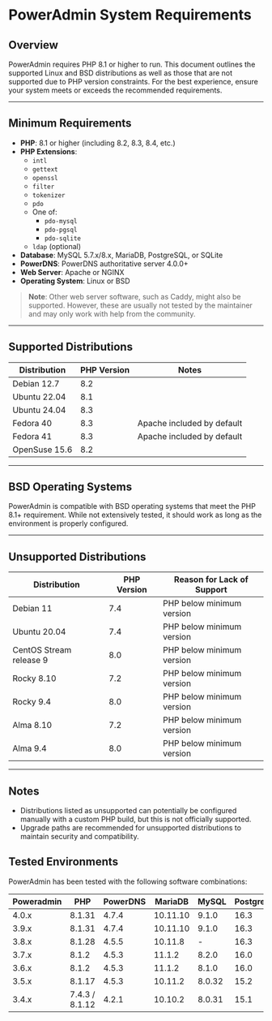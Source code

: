 # PowerAdmin System Requirements

## Overview

PowerAdmin requires PHP 8.1 or higher to run. This document outlines the supported Linux and BSD distributions as well
as those that are not supported due to PHP version constraints. For the best experience, ensure your system meets or
exceeds the recommended requirements.

---

## Minimum Requirements

- **PHP**: 8.1 or higher (including 8.2, 8.3, 8.4, etc.)
- **PHP Extensions**:
    - `intl`
    - `gettext`
    - `openssl`
    - `filter`
    - `tokenizer`
    - `pdo`
    - One of:
        - `pdo-mysql`
        - `pdo-pgsql`
        - `pdo-sqlite`
    - `ldap` (optional)
- **Database**: MySQL 5.7.x/8.x, MariaDB, PostgreSQL, or SQLite
- **PowerDNS**: PowerDNS authoritative server 4.0.0+
- **Web Server**: Apache or NGINX
- **Operating System**: Linux or BSD

> **Note**: Other web server software, such as Caddy, might also be supported. However, these are usually not tested by
> the maintainer and may only work with help from the community.

---

## Supported Distributions

| Distribution  | PHP Version | Notes                      |
|---------------|-------------|----------------------------|
| Debian 12.7   | 8.2         |                            |
| Ubuntu 22.04  | 8.1         |                            |
| Ubuntu 24.04  | 8.3         |                            |
| Fedora 40     | 8.3         | Apache included by default |
| Fedora 41     | 8.3         | Apache included by default |
| OpenSuse 15.6 | 8.2         |                            |

---

## BSD Operating Systems

PowerAdmin is compatible with BSD operating systems that meet the PHP 8.1+ requirement. While not extensively tested, it
should work as long as the environment is properly configured.

---

## Unsupported Distributions

| Distribution            | PHP Version | Reason for Lack of Support |
|-------------------------|-------------|----------------------------|
| Debian 11               | 7.4         | PHP below minimum version  |
| Ubuntu 20.04            | 7.4         | PHP below minimum version  |
| CentOS Stream release 9 | 8.0         | PHP below minimum version  |
| Rocky 8.10              | 7.2         | PHP below minimum version  |
| Rocky 9.4               | 8.0         | PHP below minimum version  |
| Alma 8.10               | 7.2         | PHP below minimum version  |
| Alma 9.4                | 8.0         | PHP below minimum version  |

---

## Notes

- Distributions listed as unsupported can potentially be configured manually with a custom PHP build, but this is not
  officially supported.
- Upgrade paths are recommended for unsupported distributions to maintain security and compatibility.

## Tested Environments

PowerAdmin has been tested with the following software combinations:

| Poweradmin | PHP            | PowerDNS | MariaDB  | MySQL  | PostgreSQL | SQLite |
|------------|----------------|----------|----------|--------|------------|--------|
| 4.0.x      | 8.1.31         | 4.7.4    | 10.11.10 | 9.1.0  | 16.3       | 3.45.3 |
| 3.9.x      | 8.1.31         | 4.7.4    | 10.11.10 | 9.1.0  | 16.3       | 3.45.3 |
| 3.8.x      | 8.1.28         | 4.5.5    | 10.11.8  | -      | 16.3       | 3.45.3 |
| 3.7.x      | 8.1.2          | 4.5.3    | 11.1.2   | 8.2.0  | 16.0       | 3.40.1 |
| 3.6.x      | 8.1.2          | 4.5.3    | 11.1.2   | 8.1.0  | 16.0       | 3.40.1 |
| 3.5.x      | 8.1.17         | 4.5.3    | 10.11.2  | 8.0.32 | 15.2       | 3.34.1 |
| 3.4.x      | 7.4.3 / 8.1.12 | 4.2.1    | 10.10.2  | 8.0.31 | 15.1       | 3.34.1 |
